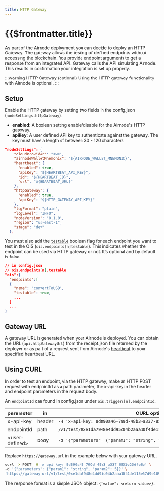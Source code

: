 ```yaml
---
title: HTTP Gateway
---
```


# {{$frontmatter.title}}

<TocHeader />
<TOC class="table-of-contents" :include-level="[2,3]" />

As part of the Airnode deployment you can decide to deploy an HTTP Gateway. The gateway allows the testing of defined endpoints without accessing the blockchain. You provide endpoint arguments to get a response from an integrated API. Gateway calls the API simulating Airnode. This results in confirmation your integration is set up properly.

:::warning HTTP Gateway (optional)
Using the HTTP gateway functionality with Airnode is optional.
:::

## Setup
Enable the HTTP gateway by setting two fields in the config.json (`nodeSettings.httpGateway`).

- **enabled**: A boolean setting enable/disable for the Airnode's HTTP gateway.
- **apiKey**: A user defined API key to authenticate against the gateway. The key must have a length of between 30 - 120 characters.

```json
"nodeSettings": {
    "cloudProvider": "aws",
    "airnodeWalletMnemonic": "${AIRNODE_WALLET_MNEMONIC}",
    "heartbeat": {
      "enabled": true,
      "apiKey": "${HEARTBEAT_API_KEY}",
      "id": "${HEARTBEAT_ID}",
      "url": "${HEARTBEAT_URL}"
    },
    "httpGateway": {
      "enabled": true,
      "apiKey": "${HTTP_GATEWAY_API_KEY}"
    },
    "logFormat": "plain",
    "logLevel": "INFO",
    "nodeVersion": "0.1.0",
    "region": "us-east-1",
    "stage": "dev"
  },
```

You must also add the [`testable`](../../../reference/specifications/ois.md#_5-endpoints) boolean flag for each endpoint you want to test in the OIS (`ois.endpoints[n]testable`). This indicates whether the endpoint can be used via HTTP gateway or not. It’s optional and by default is false.

  ```json
  // in config.json
  // ois.endpoints[n].testable 
  "ois":{
    "endpoints":[
    {
      "name": "convertToUSD",
      "testable": true,
      ...
    ]
    ...
  }
  ```
## Gateway URL

A gateway URL is generated when your Airnode is deployed. You can obtain the URL (`api.httpGatewayUrl`) from the receipt.json file returned by the deployer  or as part of a request sent from Airnode's [heartbeat](heartbeat.md) to your specified heartbeat URL.

## Using CURL

In order to test an endpoint, via the HTTP gateway, make an HTTP POST request with endpointId as a path parameter, the x-api-key in the header and endpoint parameters in the request body. 

An `endpointId` can found in config.json under `ois.triggers[n].endpointId`.

|parameter|in|CURL options|
|---------|--|----------|
|x-api-key|header      |`-H 'x-api-key: 8d890a46-799d-48b3-a337-8531e23dfe8e'`|
|endpointId|path       |`/v1/test/0xe1da7948e4dd95c04b2aaa10f4de115e67d9e109ce618750a3d8111b855a5ee5`|
|&lt;user-defined>|body|`-d '{"parameters": {"param1": "string", "param2": 5}}'`

Replace `https://gateway.url` in the example below with your gateway URL.

```bash
curl -X POST -H 'x-api-key: 8d890a46-799d-48b3-a337-8531e23dfe8e' \
-d '{"parameters": {"param1": "string", "param2": 5}}' \ 
'https://gateway.url/v1/test/0xe1da7948e4dd95c04b2aaa10f4de115e67d9e109ce618750a3d8111b855a5ee5'
```

The response format is a simple JSON object: `{"value": <return value>}`.
